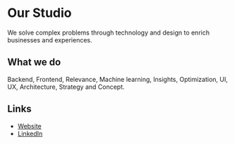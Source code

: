 # Our Studio

We solve complex problems through technology and design to enrich businesses and experiences.

## What we do

Backend, Frontend, Relevance, Machine learning, Insights, Optimization, UI, UX, Architecture, Strategy and Concept.

## Links
- [Website](https://ourstudio.se)
- [LinkedIn](https://www.linkedin.com/company/our-studio-void/)